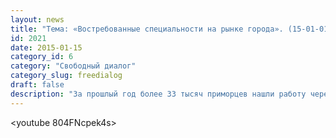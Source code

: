 ```yaml
---
layout: news
title: "Тема: «Востребованные специальности на рынке города». (15-01-015)"
id: 2021
date: 2015-01-15
category_id: 6
category: "Свободный диалог"
category_slug: freedialog
draft: false
description: "За прошлый год более 33 тысяч приморцев нашли работу черезслужбы занятости. Но вакансий в банке содержится почти в 2 раза больше. О том,какие специальности сегодня востребованы на рынке труда Артёма, мы узнаем Татьяны АФАНАСЬЕВОЙ (директор артёмовского Центра занятости населения) Александры СУПРЯГА (начальник отдела Центра занятости населения)."
---
```


<youtube 804FNcpek4s>


